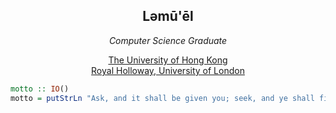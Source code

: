 <h2 align=center>Ləmū'ēl</h2>

<p align=center>
  <em>
  Computer Science Graduate
  </em>
</p>
<p align=center>
  <a href=https://www.hku.hk>The University of Hong Kong</a>
  <br>
  <a href=https://www.royalholloway.ac.uk>Royal Holloway, University of London</a>
</p>
<p align=center>
  
</p>
  



```haskell
motto :: IO()
motto = putStrLn "Ask, and it shall be given you; seek, and ye shall find; knock, and it shall be opened unto you."
```
##
<!-- [![Linkedin](https://i.stack.imgur.com/gVE0j.png) lemuelkl](https://www.linkedin.com/in/lemuelkl/) -->
